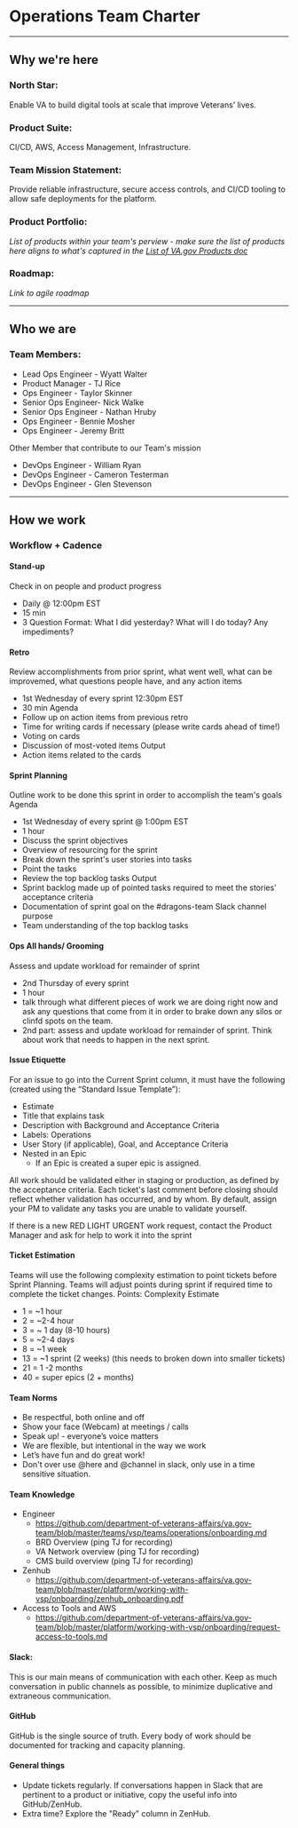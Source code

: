 # Operations Team Charter


---

## Why we're here

### North Star:

Enable VA to build digital tools at scale that improve Veterans’ lives.

### Product Suite: 
CI/CD, AWS, Access Management, Infrastructure.

### Team Mission Statement:
Provide reliable infrastructure, secure access controls, and CI/CD tooling to allow safe deployments for the platform.

### Product Portfolio:
_List of products within your team's perview - make sure the list of products here aligns to what's captured in the [List of VA.gov Products doc](https://docs.google.com/spreadsheets/d/1hzz6whEGoQJQbiNvIggirhydYYdv57nfOZfLvFqZ1pQ/edit)_

### Roadmap:
_Link to agile roadmap_

---

## Who we are

### Team Members:
- Lead Ops Engineer - Wyatt Walter
- Product Manager - TJ Rice
- Ops Engineer - Taylor Skinner
- Senior Ops Engineer- Nick Walke
- Senior Ops Engineer - Nathan Hruby
- Ops Engineer - Bennie Mosher
- Ops Engineer - Jeremy Britt

Other Member that contribute to our Team's mission
- DevOps Engineer - William Ryan
- DevOps Engineer - Cameron Testerman
- DevOps Engineer - Glen Stevenson

---

## How we work

### Workflow + Cadence

#### Stand-up
Check in on people and product progress

- Daily @ 12:00pm EST
- 15 min
- 3 Question Format: What I did yesterday? What will I do today? Any impediments?

#### Retro
Review accomplishments from prior sprint, what went well, what can be improvemed, what questions people have, and any action items

- 1st Wednesday of every sprint 12:30pm EST
- 30 min
Agenda
- Follow up on action items from previous retro
- Time for writing cards if necessary (please write cards ahead of time!)
- Voting on cards
- Discussion of most-voted items
Output
- Action items related to the cards


#### Sprint Planning
Outline work to be done this sprint in order to accomplish the team's goals
Agenda
- 1st Wednesday of every sprint @ 1:00pm EST
- 1 hour
- Discuss the sprint objectives
- Overview of resourcing for the sprint
- Break down the sprint's user stories into tasks
- Point the tasks
- Review the top backlog tasks
Output
- Sprint backlog made up of pointed tasks required to meet the stories' acceptance criteria
- Documentation of sprint goal on the #dragons-team Slack channel purpose
- Team understanding of the top backlog tasks


#### Ops All hands/ Grooming
Assess and update workload for remainder of sprint

- 2nd Thursday of every sprint
- 1 hour
- talk through what different pieces of work we are doing right now and ask any questions that come from it in order to brake down any silos or clinfd spots on the team. 
- 2nd part: assess and update workload for remainder of sprint. Think about work that needs to happen in the next sprint. 


#### Issue Etiquette
For an issue to go into the Current Sprint column, it must have the following (created using the “Standard Issue Template”):

- Estimate
- Title that explains task
- Description with Background and Acceptance Criteria
- Labels: Operations
- User Story (if applicable), Goal, and Acceptance Criteria
- Nested in an Epic
   - If an Epic is created a super epic is assigned.

All work should be validated either in staging or production, as defined by the acceptance criteria. Each ticket's last comment before closing should reflect whether validation has occurred, and by whom. By default, assign your PM to validate any tasks you are unable to validate yourself.

If there is a new RED LIGHT URGENT work request, contact the Product Manager and ask for help to work it into the sprint

#### Ticket Estimation
Teams will use the following complexity estimation to point tickets before Sprint Planning. Teams will adjust points during sprint if required time to complete the ticket changes.
Points: Complexity Estimate
- 1 = ~1 hour
- 2 = ~2-4 hour
- 3 = ~ 1 day (8-10 hours)
- 5 = ~2-4 days
- 8 = ~1 week
- 13 = ~1 sprint (2 weeks) (this needs to broken down into smaller tickets)
- 21 = 1 -2 months
- 40 = super epics (2 + months)

#### Team Norms

- Be respectful, both online and off
- Show your face (Webcam) at meetings / calls
- Speak up! - everyone’s voice matters
- We are flexible, but intentional in the way we work
- Let’s have fun and do great work!
- Don't over use @here and @channel in slack, only use in a time sensitive situation. 

#### Team Knowledge
- Engineer
  - https://github.com/department-of-veterans-affairs/va.gov-team/blob/master/teams/vsp/teams/operations/onboarding.md
  - BRD Overview (ping TJ for recording)
  - VA Network overview (ping TJ for recording)
  - CMS build overview (ping TJ for recording)
- Zenhub
  - https://github.com/department-of-veterans-affairs/va.gov-team/blob/master/platform/working-with-vsp/onboarding/zenhub_onboarding.pdf
 - Access to Tools and AWS
   - https://github.com/department-of-veterans-affairs/va.gov-team/blob/master/platform/working-with-vsp/onboarding/request-access-to-tools.md

#### Slack:

This is our main means of communication with each other. Keep as much conversation in public channels as possible, to minimize duplicative and extraneous communication.

#### GitHub
GitHub is the single source of truth. Every body of work should be documented for tracking and capacity planning.

#### General things
- Update tickets regularly. If conversations happen in Slack that are pertinent to a product or initiative, copy the useful info into GitHub/ZenHub.
- Extra time? Explore the "Ready" column in ZenHub.
